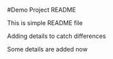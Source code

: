 #Demo Project README

This is simple README file 

Adding details to catch differences

Some details are added now
